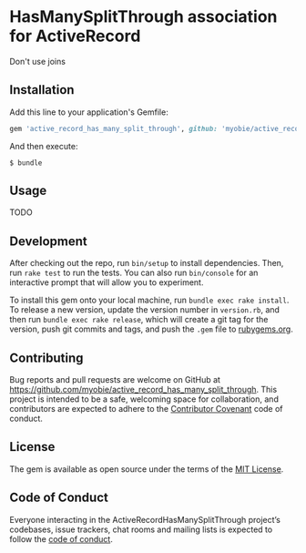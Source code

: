 # HasManySplitThrough association for ActiveRecord

Don't use joins 

## Installation

Add this line to your application's Gemfile:

```ruby
gem 'active_record_has_many_split_through', github: 'myobie/active_record_has_many_split_through'
```

And then execute:

    $ bundle

## Usage

TODO

## Development

After checking out the repo, run `bin/setup` to install dependencies. Then, run `rake test` to run the tests. You can also run `bin/console` for an interactive prompt that will allow you to experiment.

To install this gem onto your local machine, run `bundle exec rake install`. To release a new version, update the version number in `version.rb`, and then run `bundle exec rake release`, which will create a git tag for the version, push git commits and tags, and push the `.gem` file to [rubygems.org](https://rubygems.org).

## Contributing

Bug reports and pull requests are welcome on GitHub at https://github.com/myobie/active_record_has_many_split_through. This project is intended to be a safe, welcoming space for collaboration, and contributors are expected to adhere to the [Contributor Covenant](http://contributor-covenant.org) code of conduct.

## License

The gem is available as open source under the terms of the [MIT License](https://opensource.org/licenses/MIT).

## Code of Conduct

Everyone interacting in the ActiveRecordHasManySplitThrough project’s codebases, issue trackers, chat rooms and mailing lists is expected to follow the [code of conduct](https://github.com/myobie/active_record_has_many_split_through/blob/master/CODE_OF_CONDUCT.md).
